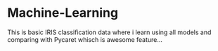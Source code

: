 # Machine-Learning
This is basic IRIS classification data where i learn using all models and comparing with Pycaret whisch is awesome feature... 
